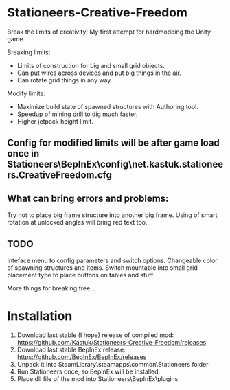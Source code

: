 # Stationeers-Creative-Freedom
Break the limits of creativity!
My first attempt for hardmodding the Unity game.

Breaking limits:
* Limits of construction for big and small grid objects.
* Can put wires across devices and put big things in the air.
* Can rotate grid things in any way.

Modify limits:
* Maximize build state of spawned structures with Authoring tool.
* Speedup of mining drill to dig much faster.
* Higher jetpack height limit.

Config for modified limits will be after game load once in 
Stationeers\BepInEx\config\net.kastuk.stationeers.CreativeFreedom.cfg
---

What can bring errors and problems: 
---
Try not to place big frame structure into another big frame. 
Using of smart rotation at unlocked angles will bring red text too.

TODO
---
Inteface menu to config parameters and switch options.
Changeable color of spawning structures and items.
Switch mountable into small grid placement type to place buttons on tables and stuff.

More things for breaking free...

Installation
=============
1. Download last stable (I hope) release of compiled mod:
https://github.com/Kastuk/Stationeers-Creative-Freedom/releases
2. Download last stable BepInEx release:
https://github.com/BepInEx/BepInEx/releases
3. Unpack it into SteamLibrary\steamapps\common\Stationeers folder
4. Run Stationeers once, so BepInEx will be installed.
5. Place dll file of the mod into Stationeers\BepInEx\plugins
